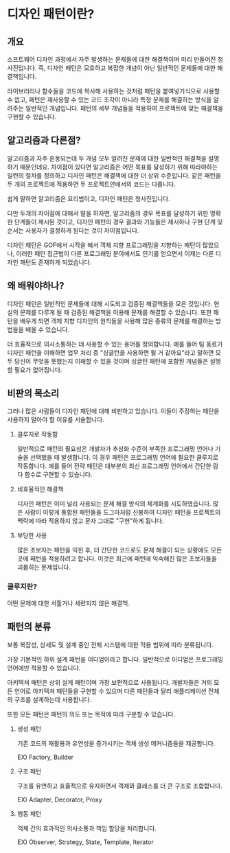 # 디자인 패턴이란? #

## 개요 ##
소프트웨어 디자인 과정에서 자주 발생하는 문제들에 대한 해결책이며 미리 만들어진 청사진입니다. 즉, 디자인 패턴은 모호하고 복잡한 개념이 아닌 일반적인 문제들에 대한 해결책입니다.

라이브러리나 함수들을 코드에 복사해 사용하는 것처럼 패턴을 붙여넣기식으로 사용할 수 없고, 패턴은 재사용할 수 있는 코드 조각이 아니라 특정 문제를 해결하는 방식을 알려주는 일반적인 개념입니다. 패턴의 세부 개념들을 적용하여 프로젝트에 맞는 해결책을 구현할 수 있습니다.

## 알고리즘과 다른점? ##
알고리즘과 자주 혼동되는데 두 개념 모두 알려진 문제에 대한 일반적인 해결책을 설명하기 때문인데요. 차이점이 있다면 알고리즘은 어떤 목표를 달성하기 위해 따라야하는 일련의 절차를 정의하고 디자인 패턴은 해결책에 대한 더 상위 수준입니다. 같은 패턴을 두 개의 프로젝트에 적용하면 두 프로젝트안에서의 코드는 다릅니다.

쉽게 말하면 알고리즘은 요리법이고, 디자인 패턴은 청사진입니다.

다만 두개의 차이점에 대해서 말을 하자면, 알고리즘의 경우 목표를 달성하기 위한 명확한 단계들이 제시된 것이고, 디자인 패턴의 경우 결과와 기능들은 제시하나 구현 단계 및 순서는 사용자가 결정하게 된다는 것이 차이점입니다.

디자인 패턴은 GOF에서 시작을 해서 객체 지향 프로그래밍을 지향하는 패턴이 많았으나, 이러한 패턴 접근법이 다른 프로그래밍 분야에서도 인기를 얻으면서 이제는 다른 디자인 패턴도 존재하게 되었습니다.

## 왜 배워야하나? ##
디자인 패턴은 일반적인 문제들에 대해 시도되고 검증된 해결책들을 모은 것입니다. 현실의 문제를 다루게 될 때 검증된 해결책을 이용해 문제를 해결할 수 있습니다. 또한 패턴을 배우게 되면 객체 지향 디자인의 원칙들을 사용해 많은 종류의 문제를 해결하는 방법들을 배울 수 있습니다.

더 효율적으로 의사소통하는 데 사용할 수 있는 용어를 정의합니다. 예를 들어 팀 동료가 디자인 패턴을 이해하면 업무 처리 중 "싱글턴을 사용하면 될 거 같아요"라고 말하면 모두 당신이 무엇을 뜻했는지 이해할 수 있을 것이며 싱글턴 패턴에 포함된 개념들은 설명할 필요가 없어집니다.

## 비판의 목소리 ##
그러나 많은 사람들이 디자인 패턴에 대해 비판하고 있습니다. 이들이 주장하는 패턴을 사용하지 말아야 할 이유를 서술합니다.

1. 클루지로 작동함

	일반적으로 패턴의 필요성은 개발자가 추상화 수준이 부족한 프로그래밍 언어나 기술을 선택했을 때 발생합니다. 이 경우 패턴은 프로그래밍 언어에 필요한 클루지로 작동합니다. 예를 들어 전략 패턴은 대부분의 최신 프로그래밍 언어에서 간단한 람다 함수로 구현할 수 있습니다.

2. 비효율적인 해결책

	디자인 패턴은 이미 널리 사용되는 문제 해결 방식의 체계화를 시도하였습니다. 많은 사람이 이렇게 통합된 패턴들을 도그마처럼 신봉하여 디자인 패턴을 프로젝트의 맥락에 따라 적용하지 않고 문자 그대로 "구현"하게 됩니다.

3. 부당한 사용

	많은 초보자는 패턴을 익힌 후, 더 간단한 코드로도 문제 해결이 되는 상황에도 모든 곳에 패턴을 적용하려고 합니다. 이것은 최근에 패턴에 익숙해진 많은 초보자들을 괴롭히는 문제입니다.

### 클루지란? ###
어떤 문제에 대한 서툴거나 세련되지 않은 해결책.

## 패턴의 분류 ##
보통 복잡성, 상세도 및 설계 중인 전체 시스템에 대한 적용 범위에 따라 분류됩니다.

가장 기본적인 하위 설계 패턴을 이디엄이라고 합니다. 일반적으로 이디엄은 프로그래밍 언어에만 적용할 수 있습니다.

아키텍쳐 패턴은 상위 설계 패턴이며 가장 보편적으로 사용됩니다. 개발자들은 거의 모든 언어로 아키텍쳐 패턴들을 구현할 수 있으며 다른 패턴들과 달리 애플리케이션 전체의 구조를 설계하는데 사용합니다.

또한 모든 패턴은 패턴의 의도 또는 목적에 따라 구분할 수 있습니다.

1. 생성 패턴

	기존 코드의 재활용과 유연성을 증가시키는 객체 생성 메커니즘들을 제공합니다.

	EX) Factory, Builder

2. 구조 패턴

	구조를 유연하고 효율적으로 유지하면서 객체와 클래스를 더 큰 구조로 조합합니다.

	EX) Adapter, Decorator, Proxy

3. 행동 패턴

	객체 간의 효과적인 의사소통과 책임 할당을 처리합니다.

	EX) Observer, Strategy, State, Template, Iterator

